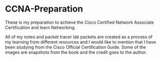 # CCNA-Preparation
These is my preparation to achieve the Cisco Certified Network Associate Certification and learn Networking.

All of my notes and packet tracer lab packets are created as a process of my learning from different resources and I would like to mention that I have been studying from the Cisco Official Certification Guide. Some of the images are snapshots from the book and the credit goes to the author.
